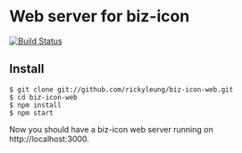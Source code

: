 Web server for biz-icon
===============

[![Build Status][travis-image]][travis-url]

Install
-----

    $ git clone git://github.com/rickyleung/biz-icon-web.git
    $ cd biz-icon-web
    $ npm install
    $ npm start

Now you should have a biz-icon web server running on http://localhost:3000.

[travis-image]: https://travis-ci.org/rickyleung/biz-icon-web.svg
[travis-url]: https://travis-ci.org/rickyleung/biz-icon-web
